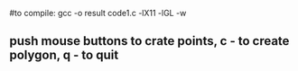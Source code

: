 #to compile: gcc -o result code1.c -lX11 -lGL -w

## push mouse buttons to crate points, c - to create polygon, q - to quit 

